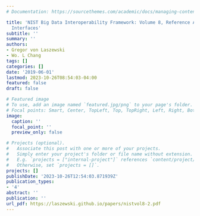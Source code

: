 ```yaml
---
# Documentation: https://sourcethemes.com/academic/docs/managing-content/

title: 'NIST Big Data Interoperability Framework: Volume 8, Reference Architecture
  Interfaces'
subtitle: ''
summary: ''
authors:
- Gregor von Laszewski
- Wo. L Chang
tags: []
categories: []
date: '2019-06-01'
lastmod: 2023-10-26T08:54:03-04:00
featured: false
draft: false

# Featured image
# To use, add an image named `featured.jpg/png` to your page's folder.
# Focal points: Smart, Center, TopLeft, Top, TopRight, Left, Right, BottomLeft, Bottom, BottomRight.
image:
  caption: ''
  focal_point: ''
  preview_only: false

# Projects (optional).
#   Associate this post with one or more of your projects.
#   Simply enter your project's folder or file name without extension.
#   E.g. `projects = ["internal-project"]` references `content/project/deep-learning/index.md`.
#   Otherwise, set `projects = []`.
projects: []
publishDate: '2023-10-26T12:54:03.871939Z'
publication_types:
- '4'
abstract: ''
publication: ''
url_pdf: https://laszewski.github.io/papers/nistvol8-2.pdf
---
```


